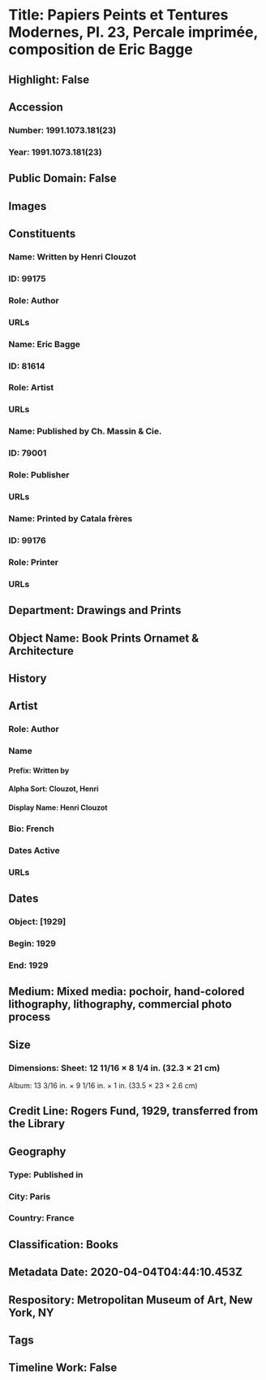# Title: Papiers Peints et Tentures Modernes, Pl. 23, Percale imprimée, composition de Eric Bagge
## Highlight: False
## Accession
### Number: 1991.1073.181(23)
### Year: 1991.1073.181(23)
## Public Domain: False
## Images
## Constituents
### Name: Written by Henri Clouzot
### ID: 99175
### Role: Author
### URLs
### Name: Eric Bagge
### ID: 81614
### Role: Artist
### URLs
### Name: Published by Ch. Massin &amp; Cie.
### ID: 79001
### Role: Publisher
### URLs
### Name: Printed by Catala frères
### ID: 99176
### Role: Printer
### URLs
## Department: Drawings and Prints
## Object Name: Book Prints Ornamet & Architecture
## History
## Artist
### Role: Author
### Name
#### Prefix: Written by
#### Alpha Sort: Clouzot, Henri
#### Display Name: Henri Clouzot
### Bio: French
### Dates Active
### URLs
## Dates
### Object: [1929]
### Begin: 1929
### End: 1929
## Medium: Mixed media: pochoir, hand-colored lithography, lithography, commercial photo process
## Size
### Dimensions: Sheet: 12 11/16 × 8 1/4 in. (32.3 × 21 cm)
Album: 13 3/16 in. × 9 1/16 in. × 1 in. (33.5 × 23 × 2.6 cm)
## Credit Line: Rogers Fund, 1929, transferred from the Library
## Geography
### Type: Published in
### City: Paris
### Country: France
## Classification: Books
## Metadata Date: 2020-04-04T04:44:10.453Z
## Respository: Metropolitan Museum of Art, New York, NY
## Tags
## Timeline Work: False